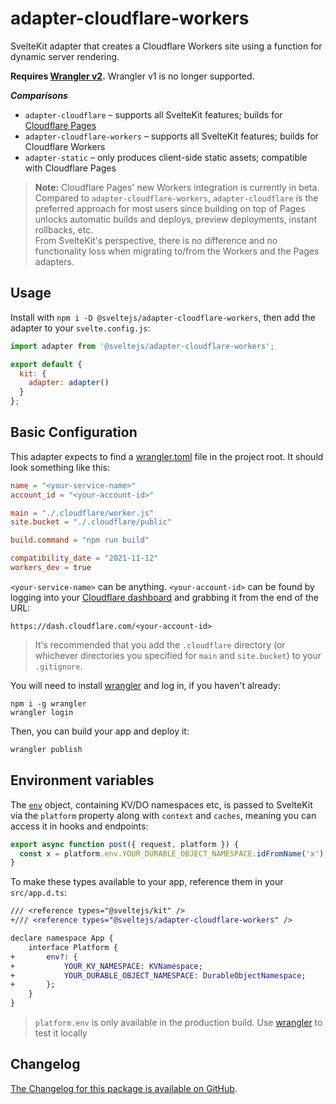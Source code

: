 # adapter-cloudflare-workers

SvelteKit adapter that creates a Cloudflare Workers site using a function for dynamic server rendering.

**Requires [Wrangler v2](https://developers.cloudflare.com/workers/wrangler/get-started/).** Wrangler v1 is no longer supported.

_**Comparisons**_

- `adapter-cloudflare` – supports all SvelteKit features; builds for
  [Cloudflare Pages](https://blog.cloudflare.com/cloudflare-pages-goes-full-stack/)
- `adapter-cloudflare-workers` – supports all SvelteKit features; builds for
  Cloudflare Workers
- `adapter-static` – only produces client-side static assets; compatible with
  Cloudflare Pages

> **Note:** Cloudflare Pages' new Workers integration is currently in beta.<br/>
> Compared to `adapter-cloudflare-workers`, `adapter-cloudflare` is the preferred approach for most users since building on top of Pages unlocks automatic builds and deploys, preview deployments, instant rollbacks, etc.<br/>
> From SvelteKit's perspective, there is no difference and no functionality loss when migrating to/from the Workers and the Pages adapters.

## Usage

Install with `npm i -D @sveltejs/adapter-cloudflare-workers`, then add the adapter to your `svelte.config.js`:

```js
import adapter from '@sveltejs/adapter-cloudflare-workers';

export default {
  kit: {
    adapter: adapter()
  }
};
```

## Basic Configuration

This adapter expects to find a [wrangler.toml](https://developers.cloudflare.com/workers/platform/sites/configuration) file in the project root. It should look something like this:

```toml
name = "<your-service-name>"
account_id = "<your-account-id>"

main = "./.cloudflare/worker.js"
site.bucket = "./.cloudflare/public"

build.command = "npm run build"

compatibility_date = "2021-11-12"
workers_dev = true
```

`<your-service-name>` can be anything. `<your-account-id>` can be found by logging into your [Cloudflare dashboard](https://dash.cloudflare.com) and grabbing it from the end of the URL:

```
https://dash.cloudflare.com/<your-account-id>
```

> It's recommended that you add the `.cloudflare` directory (or whichever directories you specified for `main` and `site.bucket`) to your `.gitignore`.

You will need to install [wrangler](https://developers.cloudflare.com/workers/wrangler/get-started/) and log in, if you haven't already:

```
npm i -g wrangler
wrangler login
```

Then, you can build your app and deploy it:

```sh
wrangler publish
```

## Environment variables

The [`env`](https://developers.cloudflare.com/workers/runtime-apis/fetch-event#parameters) object, containing KV/DO namespaces etc, is passed to SvelteKit via the `platform` property along with `context` and `caches`, meaning you can access it in hooks and endpoints:

```js
export async function post({ request, platform }) {
  const x = platform.env.YOUR_DURABLE_OBJECT_NAMESPACE.idFromName('x');
}
```

To make these types available to your app, reference them in your `src/app.d.ts`:

```diff
/// <reference types="@sveltejs/kit" />
+/// <reference types="@sveltejs/adapter-cloudflare-workers" />

declare namespace App {
	interface Platform {
+		env?: {
+			YOUR_KV_NAMESPACE: KVNamespace;
+			YOUR_DURABLE_OBJECT_NAMESPACE: DurableObjectNamespace;
+		};
	}
}
```

> `platform.env` is only available in the production build. Use [wrangler](https://developers.cloudflare.com/workers/cli-wrangler) to test it locally

## Changelog

[The Changelog for this package is available on GitHub](https://github.com/sveltejs/kit/blob/master/packages/adapter-cloudflare-workers/CHANGELOG.md).
